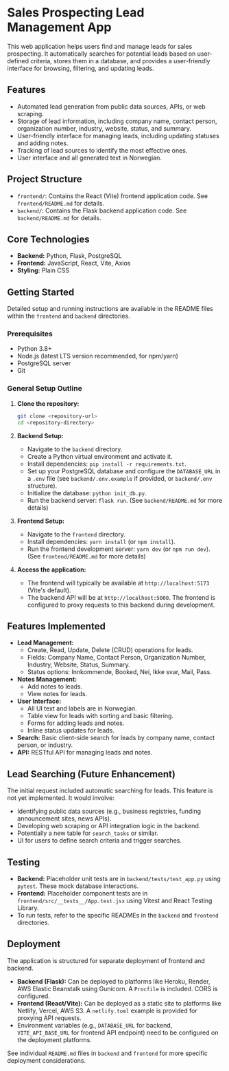 # Sales Prospecting Lead Management App

This web application helps users find and manage leads for sales prospecting. It automatically searches for potential leads based on user-defined criteria, stores them in a database, and provides a user-friendly interface for browsing, filtering, and updating leads.

## Features

- Automated lead generation from public data sources, APIs, or web scraping.
- Storage of lead information, including company name, contact person, organization number, industry, website, status, and summary.
- User-friendly interface for managing leads, including updating statuses and adding notes.
- Tracking of lead sources to identify the most effective ones.
- User interface and all generated text in Norwegian.

## Project Structure

- `frontend/`: Contains the React (Vite) frontend application code. See `frontend/README.md` for details.
- `backend/`: Contains the Flask backend application code. See `backend/README.md` for details.

## Core Technologies

- **Backend:** Python, Flask, PostgreSQL
- **Frontend:** JavaScript, React, Vite, Axios
- **Styling:** Plain CSS

## Getting Started

Detailed setup and running instructions are available in the README files within the `frontend` and `backend` directories.

### Prerequisites

- Python 3.8+
- Node.js (latest LTS version recommended, for npm/yarn)
- PostgreSQL server
- Git

### General Setup Outline

1.  **Clone the repository:**
    ```bash
    git clone <repository-url>
    cd <repository-directory>
    ```

2.  **Backend Setup:**
    - Navigate to the `backend` directory.
    - Create a Python virtual environment and activate it.
    - Install dependencies: `pip install -r requirements.txt`.
    - Set up your PostgreSQL database and configure the `DATABASE_URL` in a `.env` file (see `backend/.env.example` if provided, or `backend/.env` structure).
    - Initialize the database: `python init_db.py`.
    - Run the backend server: `flask run`.
    (See `backend/README.md` for more details)

3.  **Frontend Setup:**
    - Navigate to the `frontend` directory.
    - Install dependencies: `yarn install` (or `npm install`).
    - Run the frontend development server: `yarn dev` (or `npm run dev`).
    (See `frontend/README.md` for more details)

4.  **Access the application:**
    - The frontend will typically be available at `http://localhost:5173` (Vite's default).
    - The backend API will be at `http://localhost:5000`. The frontend is configured to proxy requests to this backend during development.

## Features Implemented

- **Lead Management:**
    - Create, Read, Update, Delete (CRUD) operations for leads.
    - Fields: Company Name, Contact Person, Organization Number, Industry, Website, Status, Summary.
    - Status options: Innkommende, Booked, Nei, Ikke svar, Mail, Pass.
- **Notes Management:**
    - Add notes to leads.
    - View notes for leads.
- **User Interface:**
    - All UI text and labels are in Norwegian.
    - Table view for leads with sorting and basic filtering.
    - Forms for adding leads and notes.
    - Inline status updates for leads.
- **Search:** Basic client-side search for leads by company name, contact person, or industry.
- **API:** RESTful API for managing leads and notes.

## Lead Searching (Future Enhancement)

The initial request included automatic searching for leads. This feature is not yet implemented. It would involve:
- Identifying public data sources (e.g., business registries, funding announcement sites, news APIs).
- Developing web scraping or API integration logic in the backend.
- Potentially a new table for `search_tasks` or similar.
- UI for users to define search criteria and trigger searches.

## Testing

- **Backend:** Placeholder unit tests are in `backend/tests/test_app.py` using `pytest`. These mock database interactions.
- **Frontend:** Placeholder component tests are in `frontend/src/__tests__/App.test.jsx` using Vitest and React Testing Library.
- To run tests, refer to the specific READMEs in the `backend` and `frontend` directories.

## Deployment

The application is structured for separate deployment of frontend and backend.
- **Backend (Flask):** Can be deployed to platforms like Heroku, Render, AWS Elastic Beanstalk using Gunicorn. A `Procfile` is included. CORS is configured.
- **Frontend (React/Vite):** Can be deployed as a static site to platforms like Netlify, Vercel, AWS S3. A `netlify.toml` example is provided for proxying API requests.
- Environment variables (e.g., `DATABASE_URL` for backend, `VITE_API_BASE_URL` for frontend API endpoint) need to be configured on the deployment platforms.

See individual `README.md` files in `backend` and `frontend` for more specific deployment considerations.
